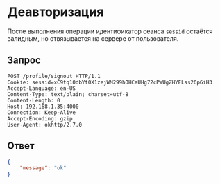 # Деавторизация

После выполнения операции идентификатор сеанса `sessid` остаётся валидным, но отвязывается на сервере от пользователя.
    
## Запрос

    POST /profile/signout HTTP/1.1
    Cookie: sessid=xC9tq10dbYt0X1zejWM299hOHCaUHg72cPWUgZHYFLss26p6iH3
    Accept-Language: en-US
    Content-Type: text/plain; charset=utf-8
    Content-Length: 0
    Host: 192.168.1.35:4000
    Connection: Keep-Alive
    Accept-Encoding: gzip
    User-Agent: okhttp/2.7.0


## Ответ

```json
{
    "message": "ok"
}
```